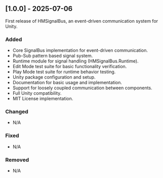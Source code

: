 ﻿## [1.0.0] - 2025-07-06

First release of HMSignalBus, an event-driven communication system for Unity.

### Added
- Core SignalBus implementation for event-driven communication.
- Pub-Sub pattern based signal system.
- Runtime module for signal handling (HMSignalBus.Runtime).
- Edit Mode test suite for basic functionality verification.
- Play Mode test suite for runtime behavior testing.
- Unity package configuration and setup.
- Documentation for basic usage and implementation.
- Support for loosely coupled communication between components.
- Full Unity compatibility.
- MIT License implementation.

### Changed
- N/A

### Fixed
- N/A

### Removed
-  N/A
